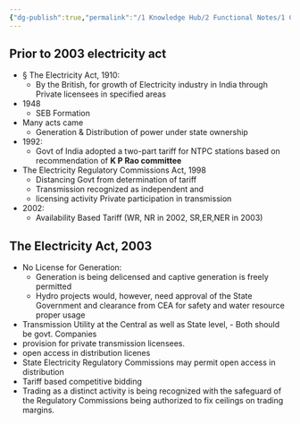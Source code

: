 ```yaml
---
{"dg-publish":true,"permalink":"/1 Knowledge Hub/2 Functional Notes/1 Career Notes/2 General Technical Notes/1 Power Plant Business Market/Electricity Market/Evolution of structure of electricity/","noteIcon":""}
---
```


## Prior to 2003 electricity act

- § The Electricity Act, 1910:
    - By the British, for growth of Electricity industry in India through Private licensees in specified areas
- 1948
    - SEB Formation
- Many acts came
    - Generation & Distribution of power under state ownership
- 1992:
    - Govt of India adopted a two-part tariff for NTPC stations based on recommendation of **K P Rao committee**
- The Electricity Regulatory Commissions Act, 1998
    - Distancing Govt from determination of tariff
    - Transmission recognized as independent and
    - licensing activity Private participation in transmission
- 2002:
    - Availability Based Tariff (WR, NR in 2002, SR,ER,NER in 2003)
## The Electricity Act, 2003

- No License for Generation:
    - Generation is being delicensed and captive generation is freely permitted
    - Hydro projects would, however, need approval of the State Government and clearance from CEA for safety and water resource proper usage
- Transmission Utility at the Central as well as State level, - Both should be govt. Companies
- provision for private transmission licensees.
- open access in distribution licenes
- State Electricity Regulatory Commissions may permit open access in distribution
- Tariff based competitive bidding
- Trading as a distinct activity is being recognized with the safeguard of the Regulatory Commissions being authorized to fix ceilings on trading margins.
